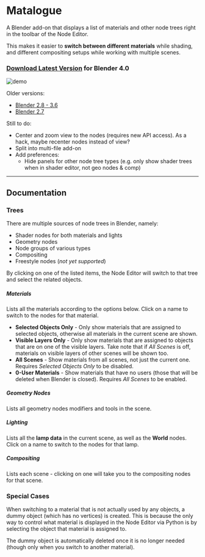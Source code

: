 # Matalogue

A Blender add-on that displays a list of materials and other node trees right in the toolbar of the Node Editor.

This makes it easier to **switch between different materials** while shading, and different compositing setups while working with multiple scenes.

### [Download Latest Version](http://bit.ly/matalogue_download) for Blender 4.0

![demo](https://raw.githubusercontent.com/gregzaal/Matalogue/master/demo.gif)

Older versions:
* [Blender 2.8 - 3.6](https://raw.githubusercontent.com/gregzaal/Matalogue/4045065/matalogue.py)
* [Blender 2.7](https://raw.githubusercontent.com/gregzaal/Matalogue/e9aaa80e/matalogue.py)

Still to do:

* Center and zoom view to the nodes (requires new API access). As a hack, maybe recenter nodes instead of view?
* Split into multi-file add-on
* Add preferences:
  - Hide panels for other node tree types (e.g. only show shader trees when in shader editor, not geo nodes & comp)

----

## Documentation

### Trees

There are multiple sources of node trees in Blender, namely:

* Shader nodes for both materials and lights
* Geometry nodes
* Node groups of various types
* Compositing
* Freestyle nodes (*not yet supported*)

By clicking on one of the listed items, the Node Editor will switch to that tree and select the related objects.

##### Materials

Lists all the materials according to the options below. Click on a name to switch to the nodes for that material.

* **Selected Objects Only** - Only show materials that are assigned to selected objects, otherwise all materials in the current scene are shown.
* **Visible Layers Only** - Only show materials that are assigned to objects that are on one of the visible layers. Take note that if *All Scenes* is off, materials on visible layers of other scenes will be shown too.
* **All Scenes** - Show materials from all scenes, not just the current one. Requires *Selected Objects Only* to be disabled.
* **0-User Materials** - Show materials that have no users (those that will be deleted when Blender is closed). Requires *All Scenes* to be enabled.

##### Geometry Nodes

Lists all geometry nodes modifiers and tools in the scene.

##### Lighting

Lists all the **lamp data** in the current scene, as well as the **World** nodes. Click on a name to switch to the nodes for that lamp.

##### Compositing

Lists each scene - clicking on one will take you to the compositing nodes for that scene.

### Special Cases

When switching to a material that is not actually used by any objects, a dummy object (which has no vertices) is created. This is because the only way to control what material is displayed in the Node Editor via Python is by selecting the object that material is assigned to.

The dummy object is automatically deleted once it is no longer needed (though only when you switch to another material).